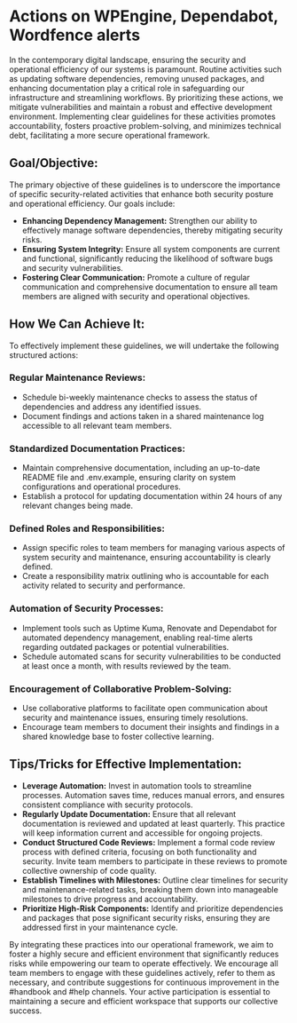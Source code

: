 # Actions on WPEngine, Dependabot, Wordfence alerts
In the contemporary digital landscape, ensuring the security and operational efficiency of our systems is paramount. Routine activities such as updating software dependencies, removing unused packages, and enhancing documentation play a critical role in safeguarding our infrastructure and streamlining workflows. By prioritizing these actions, we mitigate vulnerabilities and maintain a robust and effective development environment. Implementing clear guidelines for these activities promotes accountability, fosters proactive problem-solving, and minimizes technical debt, facilitating a more secure operational framework.

## Goal/Objective:
The primary objective of these guidelines is to underscore the importance of specific security-related activities that enhance both security posture and operational efficiency. Our goals include:

- **Enhancing Dependency Management:** Strengthen our ability to effectively manage software dependencies, thereby mitigating security risks.
- **Ensuring System Integrity:** Ensure all system components are current and functional, significantly reducing the likelihood of software bugs and security vulnerabilities.
- **Fostering Clear Communication:** Promote a culture of regular communication and comprehensive documentation to ensure all team members are aligned with security and operational objectives.

## How We Can Achieve It:
To effectively implement these guidelines, we will undertake the following structured actions:

### Regular Maintenance Reviews:
- Schedule bi-weekly maintenance checks to assess the status of dependencies and address any identified issues.
- Document findings and actions taken in a shared maintenance log accessible to all relevant team members.

### Standardized Documentation Practices:
- Maintain comprehensive documentation, including an up-to-date README file and .env.example, ensuring clarity on system configurations and operational procedures.
- Establish a protocol for updating documentation within 24 hours of any relevant changes being made.

### Defined Roles and Responsibilities:
- Assign specific roles to team members for managing various aspects of system security and maintenance, ensuring accountability is clearly defined.
- Create a responsibility matrix outlining who is accountable for each activity related to security and performance.

### Automation of Security Processes:
- Implement tools such as Uptime Kuma, Renovate and Dependabot for automated dependency management, enabling real-time alerts regarding outdated packages or potential vulnerabilities.
- Schedule automated scans for security vulnerabilities to be conducted at least once a month, with results reviewed by the team.

### Encouragement of Collaborative Problem-Solving:
- Use collaborative platforms to facilitate open communication about security and maintenance issues, ensuring timely resolutions.
- Encourage team members to document their insights and findings in a shared knowledge base to foster collective learning.

## Tips/Tricks for Effective Implementation:
- **Leverage Automation:** Invest in automation tools to streamline processes. Automation saves time, reduces manual errors, and ensures consistent compliance with security protocols.
- **Regularly Update Documentation:** Ensure that all relevant documentation is reviewed and updated at least quarterly. This practice will keep information current and accessible for ongoing projects.
- **Conduct Structured Code Reviews:** Implement a formal code review process with defined criteria, focusing on both functionality and security. Invite team members to participate in these reviews to promote collective ownership of code quality.
- **Establish Timelines with Milestones:** Outline clear timelines for security and maintenance-related tasks, breaking them down into manageable milestones to drive progress and accountability.
- **Prioritize High-Risk Components:** Identify and prioritize dependencies and packages that pose significant security risks, ensuring they are addressed first in your maintenance cycle.

By integrating these practices into our operational framework, we aim to foster a highly secure and efficient environment that significantly reduces risks while empowering our team to operate effectively. We encourage all team members to engage with these guidelines actively, refer to them as necessary, and contribute suggestions for continuous improvement in the #handbook and #help channels. Your active participation is essential to maintaining a secure and efficient workspace that supports our collective success.


